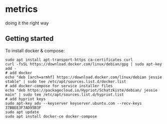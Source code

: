 # metrics
doing it the right way


## Getting started

To install docker & compose:

    sudo apt install apt-transport-https ca-certificates curl
    curl -fsSL https://download.docker.com/linux/debian/gpg | sudo apt-key add -
    # add docker
    echo "deb [arch=armhf] https://download.docker.com/linux/debian jessie stable" | sudo tee /etc/apt/sources.list.d/docker.list
    # add docker-compose for service installer files
    echo "deb https://packagecloud.io/Hypriot/Schatzkiste/debian/ jessie main" | sudo tee /etc/apt/sources.list.d/hypriot.list
    # add hypriot keys
    sudo apt-key adv --keyserver keyserver.ubuntu.com --recv-keys 37BBEE3F7AD95B3F
    sudo apt update
    sudo apt install docker-ce docker-compose

